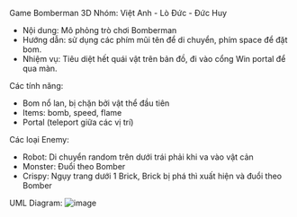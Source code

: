 Game Bomberman 3D
Nhóm: Việt Anh - Lò Đức - Đức Huy

- Nội dung: Mô phỏng trò chơi Bomberman
- Hướng dẫn: sử dụng các phím mũi tên để di chuyển, phím space để đặt bom.
- Nhiệm vụ: Tiêu diệt hết quái vật trên bản đồ, đi vào cổng Win portal để qua màn.

Các tính năng:
+ Bom nổ lan, bị chặn bởi vật thể đầu tiên
+ Items: bomb, speed, flame
+ Portal (teleport giữa các vị trí)

Các loại Enemy:
+ Robot: Di chuyển random trên dưới trái phải khi va vào vật cản
+ Monster: Đuổi theo Bomber
+ Crispy: Ngụy trang dưới 1 Brick, Brick bị phá thì xuất hiện và đuổi theo Bomber

UML Diagram:
![image](https://user-images.githubusercontent.com/71742612/102047565-0fc68780-3e10-11eb-8bfd-9837e08e3ef7.png)
